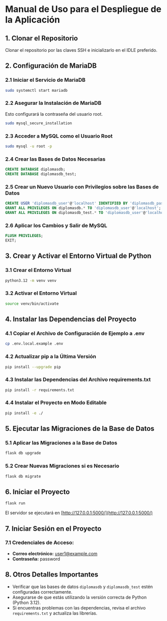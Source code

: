 # Manual de Uso para el Despliegue de la Aplicación

## 1. Clonar el Repositorio
Clonar el repositorio por las claves SSH e inicializarlo en el IDLE preferido.

## 2. Configuración de MariaDB

### 2.1 Iniciar el Servicio de MariaDB
```bash
sudo systemctl start mariadb
```

### 2.2 Asegurar la Instalación de MariaDB
Esto configurará la contraseña del usuario root.
```bash
sudo mysql_secure_installation
```

### 2.3 Acceder a MySQL como el Usuario Root
```bash
sudo mysql -u root -p
```

### 2.4 Crear las Bases de Datos Necesarias
```sql
CREATE DATABASE diplomasdb;
CREATE DATABASE diplomasdb_test;
```

### 2.5 Crear un Nuevo Usuario con Privilegios sobre las Bases de Datos
```sql
CREATE USER 'diplomasdb_user'@'localhost' IDENTIFIED BY 'diplomasdb_password';
GRANT ALL PRIVILEGES ON diplomasdb.* TO 'diplomasdb_user'@'localhost';
GRANT ALL PRIVILEGES ON diplomasdb_test.* TO 'diplomasdb_user'@'localhost';
```

### 2.6 Aplicar los Cambios y Salir de MySQL
```sql
FLUSH PRIVILEGES;
EXIT;
```

## 3. Crear y Activar el Entorno Virtual de Python

### 3.1 Crear el Entorno Virtual
```bash
python3.12 -m venv venv
```

### 3.2 Activar el Entorno Virtual
```bash
source venv/bin/activate
```

## 4. Instalar las Dependencias del Proyecto

### 4.1 Copiar el Archivo de Configuración de Ejemplo a .env
```bash
cp .env.local.example .env
```

### 4.2 Actualizar pip a la Última Versión
```bash
pip install --upgrade pip
```

### 4.3 Instalar las Dependencias del Archivo requirements.txt
```bash
pip install -r requirements.txt
```

### 4.4 Instalar el Proyecto en Modo Editable
```bash
pip install -e ./
```

## 5. Ejecutar las Migraciones de la Base de Datos

### 5.1 Aplicar las Migraciones a la Base de Datos
```bash
flask db upgrade
```

### 5.2 Crear Nuevas Migraciones si es Necesario
```bash
flask db migrate
```

## 6. Iniciar el Proyecto
```bash
flask run
```
El servidor se ejecutará en [http://127.0.0.1:5000/](http://127.0.0.1:5000/)

## 7. Iniciar Sesión en el Proyecto

### 7.1 Credenciales de Acceso:
- **Correo electrónico:** user1@example.com
- **Contraseña:** password

## 8. Otros Detalles Importantes
- Verificar que las bases de datos `diplomasdb` y `diplomasdb_test` estén configuradas correctamente.
- Asegurarse de que estás utilizando la versión correcta de Python (Python 3.12).
- Si encuentras problemas con las dependencias, revisa el archivo `requirements.txt` y actualiza las librerías.
